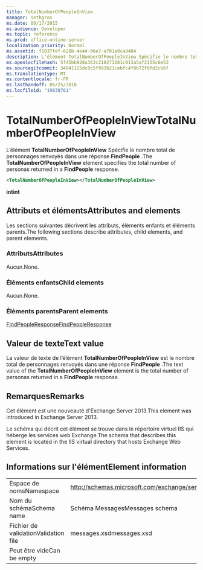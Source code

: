 ```yaml
---
title: TotalNumberOfPeopleInView
manager: sethgros
ms.date: 09/17/2015
ms.audience: Developer
ms.topic: reference
ms.prod: office-online-server
localization_priority: Normal
ms.assetid: f1037fef-628b-4e44-96e7-a701a9ca8404
description: L’élément TotalNumberOfPeopleInView Spécifie le nombre total de personnages renvoyés dans une réponse FindPeople.
ms.openlocfilehash: 5f45bb928a363c218271281c013a5af2155c6e53
ms.sourcegitcommit: 34041125dc8c5f993b21cebfc4f8b72f0fd2cb6f
ms.translationtype: MT
ms.contentlocale: fr-FR
ms.lasthandoff: 06/25/2018
ms.locfileid: "19838761"
---
```

# <a name="totalnumberofpeopleinview"></a><span data-ttu-id="e1c30-103">TotalNumberOfPeopleInView</span><span class="sxs-lookup"><span data-stu-id="e1c30-103">TotalNumberOfPeopleInView</span></span>

<span data-ttu-id="e1c30-104">L’élément **TotalNumberOfPeopleInView** Spécifie le nombre total de personnages renvoyés dans une réponse **FindPeople** .</span><span class="sxs-lookup"><span data-stu-id="e1c30-104">The **TotalNumberOfPeopleInView** element specifies the total number of personas returned in a **FindPeople** response.</span></span> 
  
```XML
<TotalNumberOfPeopleInView></TotalNumberOfPeopleInView>
```

 <span data-ttu-id="e1c30-105">**int**</span><span class="sxs-lookup"><span data-stu-id="e1c30-105">**int**</span></span>
## <a name="attributes-and-elements"></a><span data-ttu-id="e1c30-106">Attributs et éléments</span><span class="sxs-lookup"><span data-stu-id="e1c30-106">Attributes and elements</span></span>

<span data-ttu-id="e1c30-107">Les sections suivantes décrivent les attributs, éléments enfants et éléments parents.</span><span class="sxs-lookup"><span data-stu-id="e1c30-107">The following sections describe attributes, child elements, and parent elements.</span></span>
  
### <a name="attributes"></a><span data-ttu-id="e1c30-108">Attributs</span><span class="sxs-lookup"><span data-stu-id="e1c30-108">Attributes</span></span>

<span data-ttu-id="e1c30-109">Aucun.</span><span class="sxs-lookup"><span data-stu-id="e1c30-109">None.</span></span>
  
### <a name="child-elements"></a><span data-ttu-id="e1c30-110">Éléments enfants</span><span class="sxs-lookup"><span data-stu-id="e1c30-110">Child elements</span></span>

<span data-ttu-id="e1c30-111">Aucun.</span><span class="sxs-lookup"><span data-stu-id="e1c30-111">None.</span></span>
  
### <a name="parent-elements"></a><span data-ttu-id="e1c30-112">Éléments parents</span><span class="sxs-lookup"><span data-stu-id="e1c30-112">Parent elements</span></span>

[<span data-ttu-id="e1c30-113">FindPeopleResponse</span><span class="sxs-lookup"><span data-stu-id="e1c30-113">FindPeopleResponse</span></span>](findpeopleresponse.md)
  
## <a name="text-value"></a><span data-ttu-id="e1c30-114">Valeur de texte</span><span class="sxs-lookup"><span data-stu-id="e1c30-114">Text value</span></span>

<span data-ttu-id="e1c30-115">La valeur de texte de l’élément **TotalNumberOfPeopleInView** est le nombre total de personnages renvoyés dans une réponse **FindPeople** .</span><span class="sxs-lookup"><span data-stu-id="e1c30-115">The text value of the **TotalNumberOfPeopleInView** element is the total number of personas returned in a **FindPeople** response.</span></span> 
  
## <a name="remarks"></a><span data-ttu-id="e1c30-116">Remarques</span><span class="sxs-lookup"><span data-stu-id="e1c30-116">Remarks</span></span>

<span data-ttu-id="e1c30-117">Cet élément est une nouveauté d'Exchange Server 2013.</span><span class="sxs-lookup"><span data-stu-id="e1c30-117">This element was introduced in Exchange Server 2013.</span></span>
  
<span data-ttu-id="e1c30-118">Le schéma qui décrit cet élément se trouve dans le répertoire virtuel IIS qui héberge les services web Exchange.</span><span class="sxs-lookup"><span data-stu-id="e1c30-118">The schema that describes this element is located in the IIS virtual directory that hosts Exchange Web Services.</span></span>
  
## <a name="element-information"></a><span data-ttu-id="e1c30-119">Informations sur l'élément</span><span class="sxs-lookup"><span data-stu-id="e1c30-119">Element information</span></span>

|||
|:-----|:-----|
|<span data-ttu-id="e1c30-120">Espace de noms</span><span class="sxs-lookup"><span data-stu-id="e1c30-120">Namespace</span></span>  <br/> |http://schemas.microsoft.com/exchange/services/2006/messages  <br/> |
|<span data-ttu-id="e1c30-121">Nom du schéma</span><span class="sxs-lookup"><span data-stu-id="e1c30-121">Schema name</span></span>  <br/> |<span data-ttu-id="e1c30-122">Schéma Messages</span><span class="sxs-lookup"><span data-stu-id="e1c30-122">Messages schema</span></span>  <br/> |
|<span data-ttu-id="e1c30-123">Fichier de validation</span><span class="sxs-lookup"><span data-stu-id="e1c30-123">Validation file</span></span>  <br/> |<span data-ttu-id="e1c30-124">messages.xsd</span><span class="sxs-lookup"><span data-stu-id="e1c30-124">messages.xsd</span></span>  <br/> |
|<span data-ttu-id="e1c30-125">Peut être vide</span><span class="sxs-lookup"><span data-stu-id="e1c30-125">Can be empty</span></span>  <br/> ||
   

